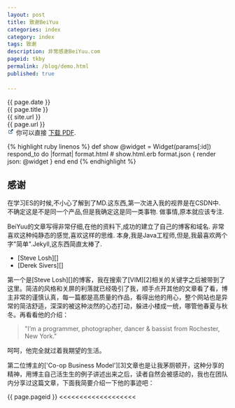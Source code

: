 ```yaml
---
layout: post
title: 致谢BeiYuu
categories: index
category: index
tags: 致谢
description: 非常感谢BeiYuu.com
pageid: tkby
permalink: /blog/demo.html
published: true

---
```


{{ page.date }}<br>
{{ page.title }}<br>
{{ site.url }}<br>
{{ page.url }}<br>
![有帮助的截图](/images/external_link.gif)
你可以直接 [下载 PDF](/images/external_link.gif).

{% highlight ruby linenos %}
def show
  @widget = Widget(params[:id])
  respond_to do |format|
    format.html # show.html.erb
    format.json { render json: @widget }
  end
end
{% endhighlight %}


## 感谢

在学习ES的时候,不小心了解到了MD.这东西,第一次进入我的视界是在CSDN中. 不确定这是不是同一个产品,但是我确定这是同一类事物. 做事情,原本就应该专注.

BeiYuu的文章写得非常仔细,在他的资料下,成功的建立了自己的博客和域名. 非常喜欢这种纯静态的感觉,喜欢这样的思维. 本身,我是Java工程师,但是,我最喜欢两个字"简单".Jekyll,这东西简直太棒了. 



* [Steve Losh][]
* [Derek Sivers][]

第一个是[Steve Losh][]的博客，我在搜索了[VIM][2]相关的关键字之后被带到了这里。简洁的风格和关屏的利落就已经吸引了我，顺手点开其他的文章看了看，博主非常的谨慎认真，每一篇都是高质量的作品，看得出他的用心，整个网站也是异常的简洁舒适，深深的被这种淡然的心态打动，躲进小楼成一统，哪管他春夏与秋冬。再看看他的介绍：

> "I’m a programmer, photographer, dancer & bassist from Rochester, New York."

呵呵，他完全就过着我期望的生活。

第二位博主的['Co-op Business Model'][3]文章也是让我茅厕顿开，这种分享的精神，用博主自己活生生的例子讲述出来之后，读者自然会被感动的，我也在团队内分享过这篇文章，下面我简要介绍一下他的事迹吧：


<!-- 多说评论框 start -->
<div class="ds-thread" data-thread-key="demo-blog" data-title="致谢" data-url="http://easylife.online"></div>
<!-- 多说评论框 end -->
<!-- 多说公共JS代码 start (一个网页只需插入一次) -->
<script type="text/javascript">
var duoshuoQuery = {short_name:"alberta0714"};
(function() {
	var ds = document.createElement('script');
	ds.type = 'text/javascript';ds.async = true;
	ds.src = (document.location.protocol == 'https:' ? 'https:' : 'http:') + '//static.duoshuo.com/embed.js';
	ds.charset = 'UTF-8';
	(document.getElementsByTagName('head')[0] 
	 || document.getElementsByTagName('body')[0]).appendChild(ds);
})();
</script>
<!-- 多说公共JS代码 end -->


{{ page.pageid }}  <<<<<<<<<<<<<<<<<<<
